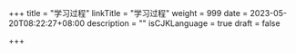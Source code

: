 +++
title = "学习过程"
linkTitle = "学习过程"
weight = 999
date = 2023-05-20T08:22:27+08:00
description = ""
isCJKLanguage = true
draft = false

+++



